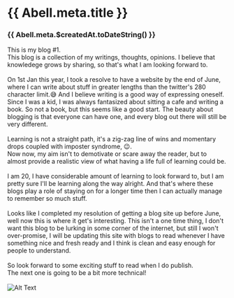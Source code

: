 # {{ Abell.meta.title }}
### {{ Abell.meta.$createdAt.toDateString() }}

This is my blog #1. <br />
This blog is a collection of my writings, thoughts, opinions. I believe that knowledege grows by sharing, so that's what I am looking forward to. <br /> <br />
On 1st Jan this year, I took a resolve to have a website by the end of June, where I can write about stuff in greater lengths than the twitter's 280 character limit.😅 And I believe writing is a good way of expressing oneself. Since I was a kid, I was always fantasized about sitting a cafe and writing a book. So not a book, but this seems like a good start. The beauty about blogging is that everyone can have one, and every blog out there will still be very different.<br /><br />
Learning is not a straight path, it's a zig-zag line of wins and momentary drops coupled with imposter syndrome, 😉.<br />
Now now, my aim isn't to demotivate or scare away the reader, but to almost provide a realistic view of what having a life full of learning could be. <br /><br />
I am 20, I have considerable amount of learning to look forward to, but I am pretty sure I'll be learning along the way alright. And that's where these blogs play a role of staying on for a longer time then I can actually manage to remember so much stuff. <br /><br />
Looks like I completed my resolution of getting a blog site up before June, well now this is where it get's interesting. This isn't a one time thing, I don't want this blog to be lurking in some corner of the internet, but still I won't over-promise, I will be updating this site with blogs to read whenever I have something nice and fresh ready and I think is clean and easy enough for people to understand. <br /><br />
So look forward to some exciting stuff to read when I do publish.<br /> The next one is going to be a bit more technical!
<br /><br />
![Alt Text](https://media.giphy.com/media/bznNJlqAi4pBC/giphy.gif)

